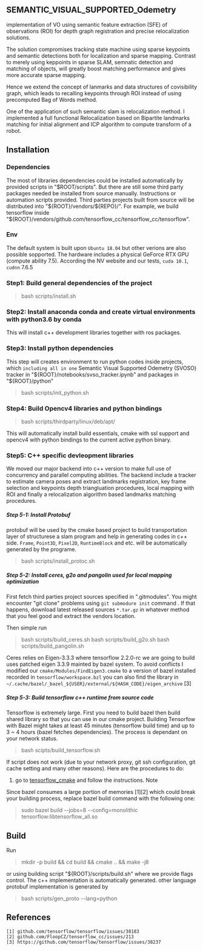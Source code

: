 

## SEMANTIC_VISUAL_SUPPORTED_Odemetry
implementation of VO using semantic feature extraction \(SFE\) of observations \(ROI\) for depth graph registration 
and precise relocalization solutions.

The solution compromises tracking state machine using sparse keypoints and semantic detections both for localization
and sparse mapping. Contrast to merely using keppoints in sparse SLAM, semnatic detection and matching of objects,
will greatly boost matching performance and gives more accurate sparse mapping.

Hence we extend the concept of lanmarks and data structures of covisibility graph, which leads to recalling keypoints through
ROI instead of using precomputed Bag of Words method. 

One of the application of such semantic slam is relocalization method. I implemented a full functional Relocalization based on
Bipartite landmarks matching for initial alignment and ICP algorithm to compute transform of a robot.

## Installation

### Dependencies

The most of libraries dependencies could be installed automatically by provided scripts in "$ROOT/scripts". But there are still some third party packages
needed be installed from source manually. Instructions or automation scripts provided. Third parties projects built from source will be distributed into "${ROOT}/vendors/${REPO}/". For example, we build 
tensorflow inside "${ROOT}/vendors/github.com/tensorflow_cc/tensorflow_cc/tensorflow".

### Env

The default system is built upon `Ubuntu 18.04` but other verions are also possible sopported. The hardware includes a physical GeForce RTX GPU (compute ability 7.5). According the
NV website and our tests, `cuda 10.1`, `cudnn` 7.6.5

### Step1: Build general dependencies of the project 

> bash scripts/install.sh

### Step2: Install anaconda conda and create virtual environments with python3.6 by conda

This will install c++ development libraries together with ros packages.

### Step3: Install python dependencies

This step will creates environment to run python codes inside projects, which `including all in one` Semantic Visual Supported Odemetry \(SVOSO\) tracker
in "${ROOT}/notebooks/svso_tracker.ipynb" and packages in "${ROOT}/python"

> bash scripts/init_python.sh

### Step4: Build Opencv4 libraries and python bindings

> bash scripts/thirdparty/linux/deb/apt/

This will automatically install build essentials, cmake with ssl support and opencv4 with python bindings to the current active python binary.

### Step5: C++ specific devleopment libraries

We moved our major backend into c++ version to make full use of concurrency and parallel computing abilities. The backend include a tracker to
estimate camera poses and extract landmarks registration,  key frame selection and keypoints depth triangluation procedures, local mapping with ROI and finally 
a relocalization algorithm based landmarks matching procedures.

##### Step 5-1: Install Protobuf

protobuf will be used by the cmake based project to build transportation layer of structurese a slam program and help in
 generating codes in c++ side. `Frame`, `Point3D`, `Pixel2D`, `RuntimeBlock` and etc. will be automatically generated by the programe.

> bash scripts/install_protoc.sh


##### Step 5-2: Install ceres, g2o and pangolin used for local mapping optimization

First fetch third parties project sources specified in ".gitmodules". You might encounter "git clone" problems using `git submodure init` command
. If that happens, download latest released sources `*.tar.gz` in whatever method that you feel good and extract the vendors location.

Then simple run

> bash scripts/build_ceres.sh
> bash scripts/build_g2o.sh
> bash scripts/build_pangolin.sh

Ceres relies on Eigen-3.3.3 where tensorflow 2.2.0-rc we are going to build uses patched eigen 3.3.9 mainted by
bazel system. To avoid conflicts I modified our `cmake/Modules/FindEigen3.cmake` to a version of bazel installed recorded in
`tensorflow/workspace.bzl` you can also find the library in `~/.cache/bazel/_bazel_${USER}/external/${HASH_CODE}/eigen_archive` [3]

##### Step 5-3: Build tensorflow c++ runtime from source code

Tensorflow is extremely large. First you need to build bazel then build shared library so that you can use in our cmake project.
Building Tensorfow with Bazel might takes at least 45 minutes \(tensorflow build time\) and up to 3 ~ 4 hours (bazel fetches dependencies).
The process is dependant on your network status.

> bash scipts/build_tensorflow.sh

If script does not work \(due to your network proxy, git ssh configuration, git cache setting and many other reasons\). Here are the procedures to do:

1) go to [tensorflow_cmake](https://github.com/cjweeks/tensorflow-cmake/blob/master/README.md) and follow the instructions. Note

Since bazel consumes a large portion of memories \[1\]\[2\] which could break your building process, replace bazel build command with the following one:

> sudo bazel build --jobs=8 --config=monolithic tensorflow:libtensorflow_all.so

## Build

Run

> mkdir -p build && cd build && cmake .. && make -j8

or using building script "${ROOT}/scripts/build.sh" where we provide flags control. The c++ implementation is automatically generated. other language protobuf implementation is generated by 

> bash scripts/gen_proto --lang=python

## References
```text
[1] github.com/tensorflow/tensorflow/issues/38183
[2] github.com/FloopCZ/tensorflow_cc/issues/213
[3] https://github.com/tensorflow/tensorflow/issues/38237
```
